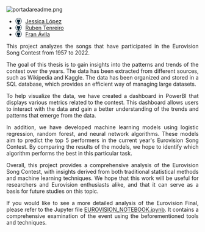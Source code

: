 
![portadareadme.png](attachment:portadareadme.png)

<ul>
    <li><img src="images/githublogo.png" width="16" height="16" style="float:left;margin-right:10px;"> <a href="https://github.com/jeslopcas">Jessica López</a></li>
    <li><img src="images/githublogo.png" width="16" height="16" style="float:left;margin-right:10px;"> <a href="https://github.com/yourssincerely">Ruben Tenreiro</a></li>
    <li><img src="images/githublogo.png" width="16" height="16" style="float:left;margin-right:10px;"> <a href="https://github.com/FranAvilaGalvan">Fran Ávila</a></li>
</ul>

<p style="text-align: justify;">
This project analyzes the songs that have participated in the Eurovision Song Contest from 1957 to 2022. 
</p>
<p style="text-align: justify;">
The goal of this thesis is to gain insights into the patterns and trends of the contest over the years. The data has been extracted from different sources, such as Wikipedia and Kaggle. The data has been organized and stored in a SQL database, which provides an efficient way of managing large datasets.    
</p>
<p style="text-align: justify;">
To help visualize the data, we have created a dashboard in PowerBI that displays various metrics related to the contest. This dashboard allows users to interact with the data and gain a better understanding of the trends and patterns that emerge from the data.
</p>
<p style="text-align: justify;">
In addition, we have developed machine learning models using logistic regression, random forest, and neural network algorithms. These models aim to predict the top 5 performers in the current year's Eurovision Song Contest. By comparing the results of the models, we hope to identify which algorithm performs the best in this particular task.
</p>
<p style="text-align: justify;">
Overall, this project provides a comprehensive analysis of the Eurovision Song Contest, with insights derived from both traditional statistical methods and machine learning techniques. We hope that this work will be useful for researchers and Eurovision enthusiasts alike, and that it can serve as a basis for future studies on this topic.
</p>
<p style="text-align: justify;">
If you would like to see a more detailed analysis of the Eurovision Final, please refer to the Jupyter file <a href="https://github.com/yourssincerely/eurovision/blob/main/EUROVISION_NOTEBOOK.ipynb">EUROVISION_NOTEBOOK.ipynb</a>. It contains a comprehensive examination of the event using the beforementioned tools and techniques.
</p>
